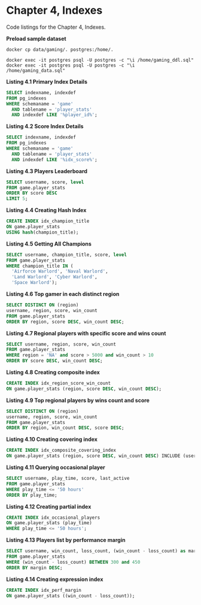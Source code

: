 # Chapter 4, Indexes

Code listings for the Chapter 4, Indexes.

**Preload sample dataset**
```shell
docker cp data/gaming/. postgres:/home/.

docker exec -it postgres psql -U postgres -c "\i /home/gaming_ddl.sql"
docker exec -it postgres psql -U postgres -c "\i /home/gaming_data.sql"
```

**Listing 4.1 Primary Index Details**
```sql
SELECT indexname, indexdef
FROM pg_indexes
WHERE schemaname = 'game'
  AND tablename = 'player_stats'
  AND indexdef LIKE '%player_id%';
```

**Listing 4.2 Score Index Details**
```sql
SELECT indexname, indexdef
FROM pg_indexes
WHERE schemaname = 'game'
  AND tablename = 'player_stats'
  AND indexdef LIKE '%idx_score%';
```

**Listing 4.3 Players Leaderboard**
```sql
SELECT username, score, level 
FROM game.player_stats 
ORDER BY score DESC 
LIMIT 5;
```

**Listing 4.4 Creating Hash Index**
```sql
CREATE INDEX idx_champion_title 
ON game.player_stats 
USING hash(champion_title);
```

**Listing 4.5 Getting All Champions**
```sql
SELECT username, champion_title, score, level 
FROM game.player_stats 
WHERE champion_title IN (
  'Airforce Warlord', 'Naval Warlord',
  'Land Warlord', 'Cyber Warlord',
  'Space Warlord');
```

**Listing 4.6 Top gamer in each distinct region**
```sql
SELECT DISTINCT ON (region)
username, region, score, win_count
FROM game.player_stats
ORDER BY region, score DESC, win_count DESC;
```

**Listing 4.7 Regional players with specific score and wins count**
```sql
SELECT username, region, score, win_count
FROM game.player_stats
WHERE region = 'NA' and score > 5000 and win_count > 10
ORDER BY score DESC, win_count DESC;
```

**Listing 4.8 Creating composite index**
```sql
CREATE INDEX idx_region_score_win_count 
ON game.player_stats (region, score DESC, win_count DESC);
```

**Listing 4.9 Top regional players by wins count and score**
```sql
SELECT DISTINCT ON (region)
username, region, score, win_count
FROM game.player_stats
ORDER BY region, win_count DESC, score DESC;
```

**Listing 4.10 Creating covering index**
```sql
CREATE INDEX idx_composite_covering_index 
ON game.player_stats (region, score DESC, win_count DESC) INCLUDE (username);
```

**Listing 4.11 Querying occasional player**
```sql
SELECT username, play_time, score, last_active
FROM game.player_stats
WHERE play_time <= '50 hours'
ORDER BY play_time;
```

**Listing 4.12 Creating partial index**
```sql
CREATE INDEX idx_occasional_players 
ON game.player_stats (play_time)
WHERE play_time <= '50 hours';
```

**Listing 4.13 Players list by performance margin**
```sql
SELECT username, win_count, loss_count, (win_count - loss_count) as margin 
FROM game.player_stats
WHERE (win_count - loss_count) BETWEEN 300 and 450
ORDER BY margin DESC;
```

**Listing 4.14 Creating expression index**
```sql
CREATE INDEX idx_perf_margin
ON game.player_stats ((win_count - loss_count));
```








